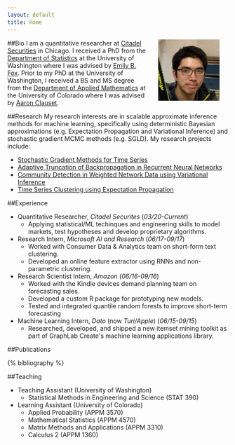 ```yaml
---
layout: default
title: Home
---
```


##Bio
<img src="images/christopher_aicher_ski.jpg" alt="Christopher Aicher" align="right" style="height:140px; width:140px; margin:0px 20px">
I am a quantitative researcher at [Citadel Securities](https://www.citadelsecurities.com/) in Chicago.
I received a PhD from the [Department of Statistics](http://www.stat.washington.edu/) at the University of Washington where I was advised by [Emily B. Fox](https://www.stat.washington.edu/~ebfox/).
Prior to my PhD at the University of Washington, I received a BS and MS degree from the [Department of Applied Mathematics](https://www.colorado.edu/amath/) at the University of Colorado where I was advised by [Aaron Clauset](http://tuvalu.santafe.edu/~aaronc/).

##Research
My research interests are in scalable approximate inference methods for machine learning,
specifically using deterministic Bayesian approximations (e.g. Expectation Propagation and Variational Inference)
and stochastic gradient MCMC methods (e.g. SGLD).
My research projects include:

* [Stochastic Gradient Methods for Time Series](https://arxiv.org/abs/1810.09098)
* [Adaptive Truncation of Backpropagation in Recurrent Neural Networks](https://arxiv.org/abs/1905.07473)
* [Community Detection in Weighted Network Data using Variational Inference](https://arxiv.org/abs/1404.0431)
* [Time Series Clustering using Expectation Propagation](https://arxiv.org/abs/1807.07621)

##Experience
* Quantitative Researcher, *Citadel Securites* (*03/20-Current*)
    * Applying statistical/ML techinques and engineering skills to model markets,
test hypotheses and develop proprietary algorithms.
* Research Intern, *Microsoft AI and Research* (*06/17-09/17*)
    * Worked with Consumer Data \& Analytics team on short-form text clustering.
    * Developed an online feature extractor using RNNs and non-parametric clustering.
* Research Scientist Intern, *Amazon* (*06/16-09/16*)
    * Worked with the Kindle devices demand planning team on forecasting sales.
    * Developed a custom R package for prototyping new models.
    * Tested and integrated quantile random forests to improve short-term forecasting
* Machine Learning Intern, *Dato* (now *Turi/Apple*) (*06/15-09/15*)
    * Researched, developed, and shipped a new itemset mining toolkit as part
 of GraphLab Create's machine learning applications library.


##Publications

{% bibliography %}

<!-- See Also: [My Google Scholar Profile](https://scholar.google.com/citations?user=UWwqmrkAAAAJ&hl=en) 

##Presentations


-->

##Teaching

* Teaching Assistant (University of Washington)
    * Statistical Methods in Engineering and Science (STAT 390)
* Learning Assistant (University of Colorado)
    * Applied Probability (APPM 3570)
    * Mathematical Statistics (APPM 4570)
    * Matrix Methods and Applications (APPM 3310)
    * Calculus 2 (APPM 1360)





